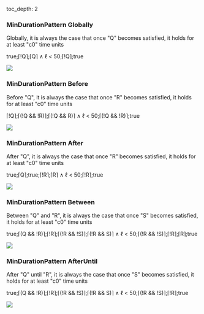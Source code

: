 toc_depth: 2

### MinDurationPattern Globally

Globally, it is always the case that once "Q" becomes satisfied, it holds for at least "c0" time units

true;⌈!Q⌉;⌈Q⌉ ∧ ℓ < 50;⌈!Q⌉;true

![](/img/patterns/MinDurationPattern_Globally.svg)
### MinDurationPattern Before

Before "Q", it is always the case that once "R" becomes satisfied, it holds for at least "c0" time units

⌈!Q⌉;⌈(!Q && !R)⌉;⌈(!Q && R)⌉ ∧ ℓ < 50;⌈(!Q && !R)⌉;true

![](/img/patterns/MinDurationPattern_Before.svg)
### MinDurationPattern After

After "Q", it is always the case that once "R" becomes satisfied, it holds for at least "c0" time units

true;⌈Q⌉;true;⌈!R⌉;⌈R⌉ ∧ ℓ < 50;⌈!R⌉;true

![](/img/patterns/MinDurationPattern_After.svg)
### MinDurationPattern Between

Between "Q" and "R", it is always the case that once "S" becomes satisfied, it holds for at least "c0" time units

true;⌈(Q && !R)⌉;⌈!R⌉;⌈(!R && !S)⌉;⌈(!R && S)⌉ ∧ ℓ < 50;⌈(!R && !S)⌉;⌈!R⌉;⌈R⌉;true

![](/img/patterns/MinDurationPattern_Between.svg)
### MinDurationPattern AfterUntil

After "Q" until "R", it is always the case that once "S" becomes satisfied, it holds for at least "c0" time units

true;⌈(Q && !R)⌉;⌈!R⌉;⌈(!R && !S)⌉;⌈(!R && S)⌉ ∧ ℓ < 50;⌈(!R && !S)⌉;⌈!R⌉;true

![](/img/patterns/MinDurationPattern_AfterUntil.svg)

